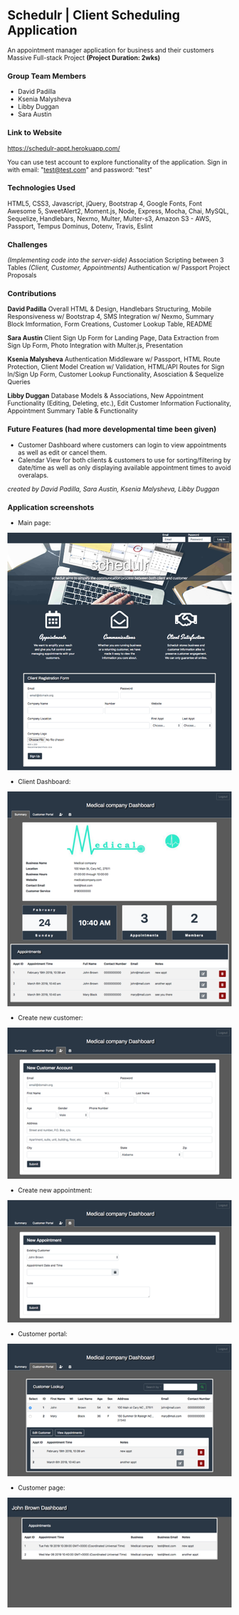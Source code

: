 # Schedulr | Client Scheduling Application

An appointment manager application for business and their customers
Massive Full-stack Project **(Project Duration: 2wks)**

### Group Team Members

- David Padilla
- Ksenia Malysheva
- Libby Duggan
- Sara Austin

### Link to Website

https://schedulr-appt.herokuapp.com/

You can use test account to explore functionality of the application. Sign in with email: "test@test.com" and password: "test"

### Technologies Used

HTML5, CSS3, Javascript, jQuery, Bootstrap 4, Google Fonts,
Font Awesome 5, SweetAlert2, Moment.js, Node, Express, Mocha,
Chai, MySQL, Sequelize, Handlebars, Nexmo, Multer, Multer-s3, Amazon S3 - AWS, Passport,
Tempus Dominus, Dotenv, Travis, Eslint

### Challenges

_(Implementing code into the server-side)_
Association Scripting between 3 Tables
_(Client, Customer, Appointments)_
Authentication w/ Passport
Project Proposals

### Contributions

**David Padilla**
Overall HTML & Design, Handlebars Structuring,
Mobile Responsiveness w/ Bootstrap 4, SMS Integration w/ Nexmo, Summary Block
Imformation, Form Creations, Customer Lookup Table, README

**Sara Austin**
Client Sign Up Form for Landing Page, Data Extraction from Sign Up Form,
Photo Integration with Multer.js, Presentation

**Ksenia Malysheva**
Authentication Middleware w/ Passport, HTML Route Protection, Client Model Creation w/
Validation, HTML/API Routes for Sign In/Sign Up Form, Customer Lookup Functionality,
Asosciation & Sequelize Queries

**Libby Duggan**
Database Models & Associations, New Appointment Functionality (Editing, Deleting, etc.),
Edit Customer Information Fuctionality, Appointment Summary Table & Functionality

### Future Features (had more developmental time been given)

- Customer Dashboard where customers can login to view
  appointments as well as edit or cancel them.
- Calendar View for both clients & customers to use for
  sorting/filtering by date/time as well as only displaying
  available appointment times to avoid overalaps.

_created by David Padilla, Sara Austin, Ksenia Malysheva, Libby Duggan_

### Application screenshots

- Main page:

![screenshot](public/assets/img/main.png)

- Client Dashboard:

![screenshot](public/assets/img/dashboard.png)

- Create new customer:

![screenshot](public/assets/img/new_customer.png)

- Create new appointment:

![screenshot](public/assets/img/new_appt.png)

- Customer portal:

![screenshot](public/assets/img/portal.png)

- Customer page:

![screenshot](public/assets/img/customer.png)
